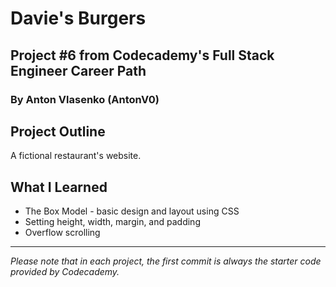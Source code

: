 # Davie's Burgers
## Project #6 from Codecademy's Full Stack Engineer Career Path
### By Anton Vlasenko (AntonV0)  
## Project Outline
A fictional restaurant's website.
## What I Learned
  - The Box Model - basic design and layout using CSS
  - Setting height, width, margin, and padding
  - Overflow scrolling
***
*Please note that in each project, the first commit is always the starter code provided by Codecademy.*